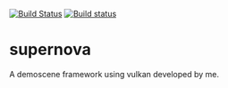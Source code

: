 [![Build Status](https://travis-ci.org/Husenap/supernova.svg?branch=master)](https://travis-ci.org/Husenap/supernova)
[![Build status](https://ci.appveyor.com/api/projects/status/kde1802e0r6ktujm?svg=true)](https://ci.appveyor.com/project/Husenap/supernova)

# supernova

A demoscene framework using vulkan developed by me.


